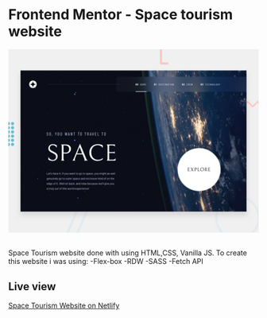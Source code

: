 # Frontend Mentor - Space tourism website

![Design preview for the Space tourism website coding challenge](./preview.jpg)
 ##
 Space Tourism website done with using HTML,CSS, Vanilla JS. To create this website i was using:
 -Flex-box
 -RDW
 -SASS
 -Fetch API

## Live view
[Space Tourism Website on Netlify](https://lovely-crumble-7d2331.netlify.app/index.html)